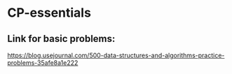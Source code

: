 # CP-essentials
## Link for basic problems:
https://blog.usejournal.com/500-data-structures-and-algorithms-practice-problems-35afe8a1e222
